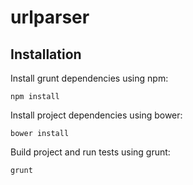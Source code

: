 urlparser
=========

Installation
------------

Install grunt dependencies using npm:

    npm install

Install project dependencies using bower:

    bower install

Build project and run tests using grunt:

    grunt

